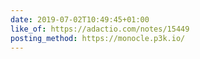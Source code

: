 ```yaml
---
date: 2019-07-02T10:49:45+01:00
like_of: https://adactio.com/notes/15449
posting_method: https://monocle.p3k.io/
---
```

